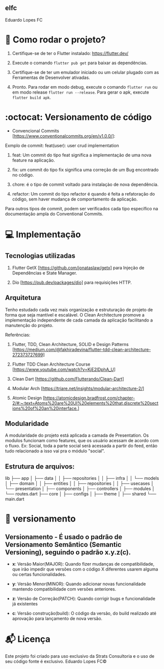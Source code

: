 ## elfc

Eduardo Lopes FC

# :rocket: Como rodar o projeto?

1. Certifique-se de ter o Flutter instalado: https://flutter.dev/

2. Execute o comando `flutter pub get` para baixar as dependências.

3. Certifique-se de ter um emulador iniciado ou um celular plugado com as Ferramentas de Desenvolver ativadas.

4. Pronto. Para rodar em modo debug, execute o comando `flutter run` ou em modo release `flutter run --release`. Para gerar o apk, execute `flutter build apk`.

# :octocat: Versionamento de código

* Convencional Commits [https://www.conventionalcommits.org/en/v1.0.0/]:

Exmplo de commit: feat(user): user crud implementation

1. feat: Um commit do tipo feat significa a implementação de uma nova feature na aplicação.

2. fix: um commit do tipo fix significa uma correção de um Bug encontrado no código.

3. chore: é o tipo de commit voltado para instalaçào de nova dependência.

4. refactor: Um commit do tipo refactor é quando é feita a refatoração do código, sem haver mudança de comportamento da aplicação.

Para outros tipos de commit, podem ser verificados cada tipo específico na documentação ampla do Conventional Commits.

# :computer: Implementação

## Tecnologias utilizadas

1. Flutter GetX [https://github.com/jonataslaw/getx] para Injeção de Dependências e State Manager.

2. Dio [https://pub.dev/packages/dio] para requisições HTTP.

## Arquitetura
Tenho estudado cada vez mais organização e estruturação de projeto de forma que seja mantível e escalável. O Clean Architecture promove a implementação independente de cada camada da aplicação facilitando a manutenção do projeto.

Referências:

1. Flutter, TDD, Clean Architecture, SOLID e Design Patterns [https://medium.com/@fakhiradevina/flutter-tdd-clean-architecture-272373727699]

2. Flutter TDD Clean Architecture Course [https://www.youtube.com/watch?v=KjE2IDphA_U]

3. Clean Dart [https://github.com/Flutterando/Clean-Dart]

4. Modular Arch [https://triare.net/insights/modular-architecture-2/]

5. Atomic Design [https://atomicdesign.bradfrost.com/chapter-2/#:~:text=Atoms%20are%20UI%20elements%20that,discrete%20sections%20of%20an%20interface.]

## Modularidade
A modularidade do projeto está aplicada a camada de Presentation. Os modulos funcionam como features, que os usuário acessam de acordo com o fluxo. Ex: Social, toda a parte social será acessada a partir do feed, então tudo relacionado a isso vai pra o módulo "social".

## Estrutura de arquivos:

lib
├── app
│   ├── data
│   │   ├── repositories
│   │   ├── infra
│   │   └── models
│   ├── domain
│   │   ├── entities
│   │   ├── repositories
│   │   ├── usecases
│   └── presentation
│       ├── components
│       ├── controllers
│       ├── modules
│       └── routes.dart
├── core
│   ├── configs
│   ├── theme
│   ├── shared
└── main.dart

# :calling: versionamento 

## **Versionamento** - É usado o padrão de Versionamento Semântico (Semantic Versioning), seguindo o padrão x.y.z(c).


  * **x**: Versão Maior(MAJOR): Quando fizer mudanças de compatibilidade, que irão impedir que versões com o código X diferentes usarem alguma ou certas funcionalidades.

  * **y**: Versão Menor(MINOR): Quando adicionar novas funcionalidade mantendo compatibilidade com versões anteriores.

  * **z**: Versão de Correção(PATCH): Quando corrigir bugs e funcionalidade já existentes

  * **c**: Versão construção(build): O código da versão, do build realizado até aprovação para lançamento de nova versão.

# :mailbox_with_mail: Licença

Este projeto foi criado para uso exclusivo da Strats Consultoria e o uso de seu código fonte é exclusivo. Eduardo Lopes FC&copy;
